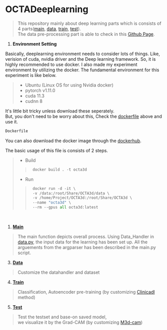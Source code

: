 # OCTADeeplearning

> This repository mainly about deep learning parts which is consists of 4 parts([main](#M), [data](#D), [train](#R), [test](#E)).</br>
> The data pre-processing part is able to check in this 
> [Github Page](https://github.com/nedleeds/OCTAPreprocessing).</br>

1. **Environment Setting**</br>

Basically, deeplearning environment needs to consider lots of things.
Like, verision of cuda, nvidia driver and the Deep learning framework.
So, it is highly recommended to use docker.
I also made my experiment environment by utilizing the docker.
The fundamental environment for this experiment is like below.
> - Ubuntu (Linux OS for using Nvidia docker)
> - pytorch v1.11.0
> - cuda 11.3
> - cudnn 8  

It's little bit tricky unless download these seperately.</br>
But, you don't need to be worry about this,
Check the [dockerfile](https://github.com/nedleeds/OCTADeeplearning/blob/main/Dockerfile) 
above and use it.
```dockerfile
Dockerfile
 ```
You can also download the docker image through the 
[dockerhub](https://hub.docker.com/r/paulcurk/octa3d/tags).</br>

The basic usage of this file is consists of 2 steps.
> - Build
>> ```python
>>  docker build . -t octa3d
>> ```
> - Run
>> ```python
>>  docker run -d -it \
>>  -v /data:/root/Share/OCTA3d/data \ 
>>  -v /home/Project/OCTA3d:/root/Share/OCTA3d \
>>  --name "octa3d" \
>>  --rm --gpus all octa3d:latest
>> ```
</br>

1. **[Main](https://github.com/nedleeds/OCTADeeplearning/blob/main/main.py)** <a id="M"></a>
> The main function depicts overall process.
> Using Data_Handler in [data.py](https://github.com/nedleeds/OCTADeeplearning/blob/main/data.py),
> the input data for the learning has been set up.
> All the arguements from the argparser has been described in the main.py script.

3. **[Data](https://github.com/nedleeds/OCTADeeplearning/blob/main/data.py)** <a id="D"></a>
> Customize the datahandler and dataset

4. **[Train](https://github.com/nedleeds/OCTADeeplearning/blob/main/train.py)** <a id="R"></a> 
> Classification, Autoencoder pre-training (by customizing [Clinicadl](https://clinicadl.readthedocs.io/en/latest/Train/Details/) method)

5. **[Test](https://github.com/nedleeds/OCTADeeplearning/blob/main/test.py)** <a id="E"></a> 
> Test the testset and base-on saved model, </br>
> we visualize it by the Grad-CAM (by customizing [M3d-cam](https://github.com/MECLabTUDA/M3d-Cam)) 